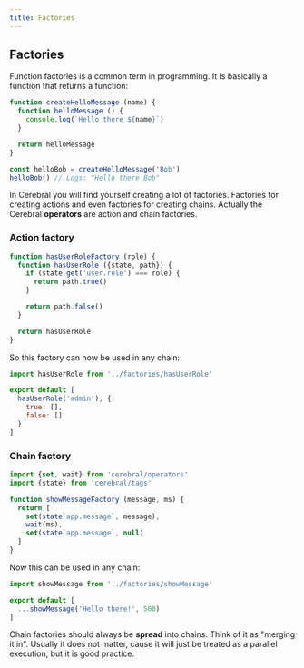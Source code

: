 ```yaml
---
title: Factories
---
```


## Factories
Function factories is a common term in programming. It is basically a function that returns a function:

```js
function createHelloMessage (name) {
  function helloMessage () {
    console.log(`Hello there ${name}`)
  }

  return helloMessage
}

const helloBob = createHelloMessage('Bob')
helloBob() // Logs: "Hello there Bob"
```

In Cerebral you will find yourself creating a lot of factories. Factories for creating actions and even factories for creating chains. Actually the Cerebral **operators** are action and chain factories.

### Action factory
```js
function hasUserRoleFactory (role) {
  function hasUserRole ({state, path}) {
    if (state.get('user.role') === role) {
      return path.true()
    }

    return path.false()
  }

  return hasUserRole
}
```

So this factory can now be used in any chain:

```js
import hasUserRole from '../factories/hasUserRole'

export default [
  hasUserRole('admin'), {
    true: [],
    false: []
  }
]
```

### Chain factory
```js
import {set, wait} from 'cerebral/operators'
import {state} from 'cerebral/tags'

function showMessageFactory (message, ms) {
  return [
    set(state`app.message`, message),
    wait(ms),
    set(state`app.message`, null)
  ]
}
```

Now this can be used in any chain:

```js
import showMessage from '../factories/showMessage'

export default [
  ...showMessage('Hello there!', 500)
]
```

Chain factories should always be **spread** into chains. Think of it as "merging it in". Usually it does not matter, cause it will just be treated as a parallel execution, but it is good practice.
